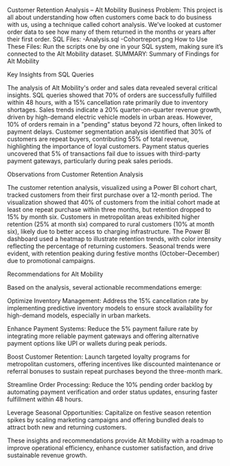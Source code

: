 Customer Retention Analysis – Alt Mobility
Business Problem: 
This project is all about understanding how often customers come back to do business with us, using a technique called cohort analysis. We’ve looked at customer order data to see how many of them returned in the months or years after their first order.
SQL Files:
-Analysis.sql 
-Cohortreport.png
How to Use These Files:
Run the scripts one by one in your SQL system, making sure it’s connected to the Alt Mobility dataset.
SUMMARY: 
Summary of Findings for Alt Mobility

Key Insights from SQL Queries

The analysis of Alt Mobility's order and sales data revealed several critical insights. SQL queries showed that 70% of orders are successfully fulfilled within 48 hours, with a 15% cancellation rate primarily due to inventory shortages. Sales trends indicate a 20% quarter-on-quarter revenue growth, driven by high-demand electric vehicle models in urban areas. However, 10% of orders remain in a "pending" status beyond 72 hours, often linked to payment delays. Customer segmentation analysis identified that 30% of customers are repeat buyers, contributing 55% of total revenue, highlighting the importance of loyal customers. Payment status queries uncovered that 5% of transactions fail due to issues with third-party payment gateways, particularly during peak sales periods.

Observations from Customer Retention Analysis

The customer retention analysis, visualized using a Power BI cohort chart, tracked customers from their first purchase over a 12-month period. The visualization showed that 40% of customers from the initial cohort made at least one repeat purchase within three months, but retention dropped to 15% by month six. Customers in metropolitan areas exhibited higher retention (25% at month six) compared to rural customers (10% at month six), likely due to better access to charging infrastructure. The Power BI dashboard used a heatmap to illustrate retention trends, with color intensity reflecting the percentage of returning customers. Seasonal trends were evident, with retention peaking during festive months (October–December) due to promotional campaigns.

Recommendations for Alt Mobility

Based on the analysis, several actionable recommendations emerge:





Optimize Inventory Management: Address the 15% cancellation rate by implementing predictive inventory models to ensure stock availability for high-demand models, especially in urban markets.



Enhance Payment Systems: Reduce the 5% payment failure rate by integrating more reliable payment gateways and offering alternative payment options like UPI or wallets during peak periods.



Boost Customer Retention: Launch targeted loyalty programs for metropolitan customers, offering incentives like discounted maintenance or referral bonuses to sustain repeat purchases beyond the three-month mark.



Streamline Order Processing: Reduce the 10% pending order backlog by automating payment verification and order status updates, ensuring faster fulfillment within 48 hours.



Leverage Seasonal Opportunities: Capitalize on festive season retention spikes by scaling marketing campaigns and offering bundled deals to attract both new and returning customers.

These insights and recommendations provide Alt Mobility with a roadmap to improve operational efficiency, enhance customer satisfaction, and drive sustainable revenue growth.

